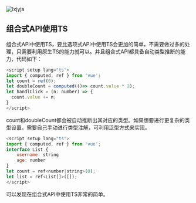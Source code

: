 
![lxjyja](http://qny.mrpwei.cc/uPic/lxjyja.png)

## 组合式API使用TS

组合式API中使用TS，要比选项式API中使用TS会更加的简单，不需要做过多的处理，只需要利用原生TS的能力就可以。并且组合式API都具备自动类型推断的能力，代码如下：

```js
<script setup lang="ts">
import { computed, ref } from 'vue';
let count = ref(0);
let doubleCount = computed(()=> count.value * 2);
let handlClick = (n: number) => {
  count.value += n;
}
</script>
```

count和doubleCount都会被自动推断出其对应的类型。如果想要进行更复杂的类型设置，需要自己手动进行类型注解，可利用泛型方式来实现。

```js
<script setup lang="ts">
import { computed, ref } from 'vue';
interface List {
	username: string
	age: number
}
let count = ref<number|string>(0);
let list = ref<List[]>([]);
</script>
```

可以发现在组合式API中使用TS非常的简单。
